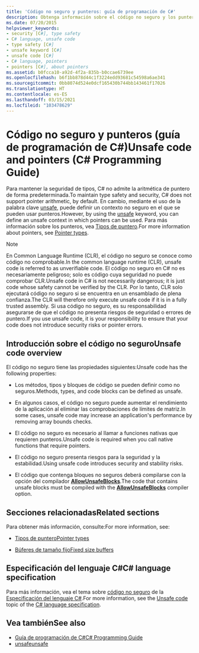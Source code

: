 ```yaml
---
title: 'Código no seguro y punteros: guía de programación de C#'
description: Obtenga información sobre el código no seguro y los punteros. Aunque C# no admite punteros, la palabra clave unsafe permite definir un contexto no seguro en el que pueden usarse punteros.
ms.date: 07/20/2015
helpviewer_keywords:
- security [C#], type safety
- C# language, unsafe code
- type safety [C#]
- unsafe keyword [C#]
- unsafe code [C#]
- C# language, pointers
- pointers [C#], about pointers
ms.assetid: b0fcca10-a92d-4f2a-835b-b0ccae6739ee
ms.openlocfilehash: b6f1bb878d44c1f3224edd93681c54598a6ae341
ms.sourcegitcommit: 0bb8074d524e0dcf165430b744bb143461f17026
ms.translationtype: HT
ms.contentlocale: es-ES
ms.lasthandoff: 03/15/2021
ms.locfileid: "103478629"
---
```

# <a name="unsafe-code-and-pointers-c-programming-guide"></a><span data-ttu-id="df1d5-104">Código no seguro y punteros (guía de programación de C#)</span><span class="sxs-lookup"><span data-stu-id="df1d5-104">Unsafe code and pointers (C# Programming Guide)</span></span>

<span data-ttu-id="df1d5-105">Para mantener la seguridad de tipos, C# no admite la aritmética de puntero de forma predeterminada.</span><span class="sxs-lookup"><span data-stu-id="df1d5-105">To maintain type safety and security, C# does not support pointer arithmetic, by default.</span></span> <span data-ttu-id="df1d5-106">En cambio, mediante el uso de la palabra clave [unsafe](../../language-reference/keywords/unsafe.md), puede definir un contexto no seguro en el que se pueden usar punteros.</span><span class="sxs-lookup"><span data-stu-id="df1d5-106">However, by using the [unsafe](../../language-reference/keywords/unsafe.md) keyword, you can define an unsafe context in which pointers can be used.</span></span> <span data-ttu-id="df1d5-107">Para más información sobre los punteros, vea [Tipos de puntero](pointer-types.md).</span><span class="sxs-lookup"><span data-stu-id="df1d5-107">For more information about pointers, see [Pointer types](pointer-types.md).</span></span>  
  
> [!NOTE]
> <span data-ttu-id="df1d5-108">En Common Language Runtime (CLR), el código no seguro se conoce como código no comprobable.</span><span class="sxs-lookup"><span data-stu-id="df1d5-108">In the common language runtime (CLR), unsafe code is referred to as unverifiable code.</span></span> <span data-ttu-id="df1d5-109">El código no seguro en C# no es necesariamente peligroso; solo es código cuya seguridad no puede comprobar CLR.</span><span class="sxs-lookup"><span data-stu-id="df1d5-109">Unsafe code in C# is not necessarily dangerous; it is just code whose safety cannot be verified by the CLR.</span></span> <span data-ttu-id="df1d5-110">Por lo tanto, CLR solo ejecutará código no seguro si se encuentra en un ensamblado de plena confianza.</span><span class="sxs-lookup"><span data-stu-id="df1d5-110">The CLR will therefore only execute unsafe code if it is in a fully trusted assembly.</span></span> <span data-ttu-id="df1d5-111">Si usa código no seguro, es su responsabilidad asegurarse de que el código no presenta riesgos de seguridad o errores de puntero.</span><span class="sxs-lookup"><span data-stu-id="df1d5-111">If you use unsafe code, it is your responsibility to ensure that your code does not introduce security risks or pointer errors.</span></span>  
  
## <a name="unsafe-code-overview"></a><span data-ttu-id="df1d5-112">Introducción sobre el código no seguro</span><span class="sxs-lookup"><span data-stu-id="df1d5-112">Unsafe code overview</span></span>

<span data-ttu-id="df1d5-113">El código no seguro tiene las propiedades siguientes:</span><span class="sxs-lookup"><span data-stu-id="df1d5-113">Unsafe code has the following properties:</span></span>

- <span data-ttu-id="df1d5-114">Los métodos, tipos y bloques de código se pueden definir como no seguros.</span><span class="sxs-lookup"><span data-stu-id="df1d5-114">Methods, types, and code blocks can be defined as unsafe.</span></span>

- <span data-ttu-id="df1d5-115">En algunos casos, el código no seguro puede aumentar el rendimiento de la aplicación al eliminar las comprobaciones de límites de matriz.</span><span class="sxs-lookup"><span data-stu-id="df1d5-115">In some cases, unsafe code may increase an application's performance by removing array bounds checks.</span></span>

- <span data-ttu-id="df1d5-116">El código no seguro es necesario al llamar a funciones nativas que requieren punteros.</span><span class="sxs-lookup"><span data-stu-id="df1d5-116">Unsafe code is required when you call native functions that require pointers.</span></span>

- <span data-ttu-id="df1d5-117">El código no seguro presenta riesgos para la seguridad y la estabilidad.</span><span class="sxs-lookup"><span data-stu-id="df1d5-117">Using unsafe code introduces security and stability risks.</span></span>

- <span data-ttu-id="df1d5-118">El código que contenga bloques no seguros deberá compilarse con la opción del compilador [**AllowUnsafeBlocks**](../../language-reference/compiler-options/language.md#allowunsafeblocks).</span><span class="sxs-lookup"><span data-stu-id="df1d5-118">The code that contains unsafe blocks must be compiled with the [**AllowUnsafeBlocks**](../../language-reference/compiler-options/language.md#allowunsafeblocks) compiler option.</span></span>
  
## <a name="related-sections"></a><span data-ttu-id="df1d5-119">Secciones relacionadas</span><span class="sxs-lookup"><span data-stu-id="df1d5-119">Related sections</span></span>

<span data-ttu-id="df1d5-120">Para obtener más información, consulte:</span><span class="sxs-lookup"><span data-stu-id="df1d5-120">For more information, see:</span></span>

- [<span data-ttu-id="df1d5-121">Tipos de puntero</span><span class="sxs-lookup"><span data-stu-id="df1d5-121">Pointer types</span></span>](pointer-types.md)

- [<span data-ttu-id="df1d5-122">Búferes de tamaño fijo</span><span class="sxs-lookup"><span data-stu-id="df1d5-122">Fixed size buffers</span></span>](fixed-size-buffers.md)

## <a name="c-language-specification"></a><span data-ttu-id="df1d5-123">Especificación del lenguaje C#</span><span class="sxs-lookup"><span data-stu-id="df1d5-123">C# language specification</span></span>

<span data-ttu-id="df1d5-124">Para más información, vea el tema sobre [código no seguro](~/_csharplang/spec/unsafe-code.md) de la [Especificación del lenguaje C#](~/_csharplang/spec/introduction.md).</span><span class="sxs-lookup"><span data-stu-id="df1d5-124">For more information, see the [Unsafe code](~/_csharplang/spec/unsafe-code.md) topic of the [C# language specification](~/_csharplang/spec/introduction.md).</span></span>
  
## <a name="see-also"></a><span data-ttu-id="df1d5-125">Vea también</span><span class="sxs-lookup"><span data-stu-id="df1d5-125">See also</span></span>

- [<span data-ttu-id="df1d5-126">Guía de programación de C#</span><span class="sxs-lookup"><span data-stu-id="df1d5-126">C# Programming Guide</span></span>](../index.md)
- [<span data-ttu-id="df1d5-127">unsafe</span><span class="sxs-lookup"><span data-stu-id="df1d5-127">unsafe</span></span>](../../language-reference/keywords/unsafe.md)
